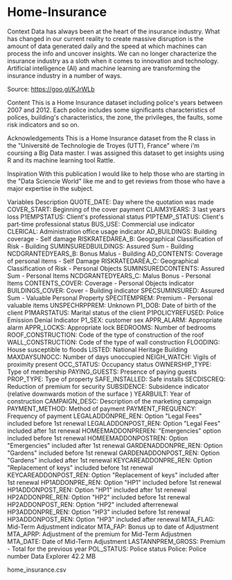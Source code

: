 # Home-Insurance
Context
Data has always been at the heart of the insurance industry. What has changed in our current reality to create massive disruption is the amount of data generated daily and the speed at which machines can process the info and uncover insights. We can no longer characterize the insurance industry as a sloth when it comes to innovation and technology. Artificial intelligence (AI) and machine learning are transforming the insurance industry in a number of ways.

Source: https://goo.gl/KJrWLb

Content
This is a Home Insurance dataset including police's years between 2007 and 2012. Each police includes some significants characteristics of polices, building's characteristics, the zone, the privileges, the faults, some risk indicators and so on.

Acknowledgements
This is a Home Insurance dataset from the R class in the "Université de Technologie de Troyes (UTT), France" where i'm coursing a Big Data master. I was assigned this dataset to get insights using R and its machine learning tool Rattle.

Inspiration
With this publication I would like to help those who are starting in the "Data Sciencie World" like me and to get reviews from those who have a major expertise in the subject.

Variables Description
QUOTE_DATE: Day where the quotation was made
COVER_START: Beginning of the cover payment
CLAIM3YEARS: 3 last years loss
P1EMPSTATUS: Client's professional status
P1PTEMP_STATUS: Client's part-time professional status
BUS_USE: Commercial use indicator
CLERICAL: Administration office usage indicator
AD_BUILDINGS: Building coverage - Self damage
RISKRATEDAREA_B: Geographical Classification of Risk - Building
SUMINSUREDBUILDINGS: Assured Sum - Building
NCDGRANTEDYEARS_B: Bonus Malus - Building
AD_CONTENTS: Coverage of personal items - Self Damage
RISKRATEDAREA_C: Geographical Classification of Risk - Personal Objects
SUMINSUREDCONTENTS: Assured Sum - Personal Items
NCDGRANTEDYEARS_C: Malus Bonus - Personal Items
CONTENTS_COVER: Coverage - Personal Objects indicator
BUILDINGS_COVER: Cover - Building indicator
SPECSUMINSURED: Assured Sum - Valuable Personal Property
SPECITEMPREM: Premium - Personal valuable items
UNSPECHRPPREM: Unknown
P1_DOB: Date of birth of the client
P1MARSTATUS: Marital status of the client
P1POLICYREFUSED: Police Emission Denial Indicator
P1_SEX: customer sex
APPR_ALARM: Appropriate alarm
APPR_LOCKS: Appropriate lock
BEDROOMS: Number of bedrooms
ROOF_CONSTRUCTION: Code of the type of construction of the roof
WALL_CONSTRUCTION: Code of the type of wall construction
FLOODING: House susceptible to floods
LISTED: National Heritage Building
MAXDAYSUNOCC: Number of days unoccupied
NEIGH_WATCH: Vigils of proximity present
OCC_STATUS: Occupancy status
OWNERSHIP_TYPE: Type of membership
PAYING_GUESTS: Presence of paying guests
PROP_TYPE: Type of property
SAFE_INSTALLED: Safe installs
SECDISCREQ: Reduction of premium for security
SUBSIDENCE: Subsidence indicator (relative downwards motion of the surface )
YEARBUILT: Year of construction
CAMPAIGN_DESC: Description of the marketing campaign
PAYMENT_METHOD: Method of payment
PAYMENT_FREQUENCY: Frequency of payment
LEGALADDONPRE_REN: Option "Legal Fees" included before 1st renewal
LEGALADDONPOST_REN: Option "Legal Fees" included after 1st renewal
HOMEEMADDONPREREN: "Emergencies" option included before 1st renewal
HOMEEMADDONPOSTREN: Option "Emergencies" included after 1st renewal
GARDENADDONPRE_REN: Option "Gardens" included before 1st renewal
GARDENADDONPOST_REN: Option "Gardens" included after 1st renewal
KEYCAREADDONPRE_REN: Option "Replacement of keys" included before 1st renewal
KEYCAREADDONPOST_REN: Option "Replacement of keys" included after 1st renewal
HP1ADDONPRE_REN: Option "HP1" included before 1st renewal
HP1ADDONPOST_REN: Option "HP1" included after 1st renewal
HP2ADDONPRE_REN: Option "HP2" included before 1st renewal
HP2ADDONPOST_REN: Option "HP2" included afterrenewal
HP3ADDONPRE_REN: Option "HP3" included before 1st renewal
HP3ADDONPOST_REN: Option "HP3" included after renewal
MTA_FLAG: Mid-Term Adjustment indicator
MTA_FAP: Bonus up to date of Adjustment
MTA_APRP: Adjustment of the premium for Mid-Term Adjustmen
MTA_DATE: Date of Mid-Term Adjustment
LASTANNPREM_GROSS: Premium - Total for the previous year
POL_STATUS: Police status
Police: Police number
Data Explorer
42.2 MB

home_insurance.csv

